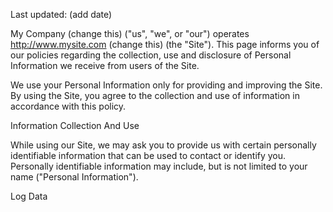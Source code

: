 Last updated: (add date)
 
My Company (change this) ("us", "we", or "our") operates http://www.mysite.com (change this) (the "Site"). This page informs you of our policies regarding the collection, use and disclosure of Personal Information we receive from users of the Site.
 
We use your Personal Information only for providing and improving the Site. By using the Site, you agree to the collection and use of information in accordance with this policy.
 
Information Collection And Use
 
While using our Site, we may ask you to provide us with certain personally identifiable information that can be used to contact or identify you. Personally identifiable information may include, but is not limited to your name ("Personal Information").
 
Log Data
 
